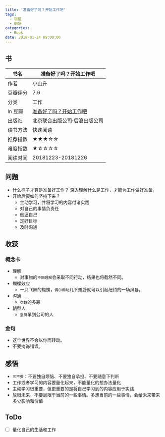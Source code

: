 ```yaml
---
title: '准备好了吗？开始工作吧'
tags:
  - 银屋
  - 职场
categories:
  - Book
date: 2019-01-24 09:00:00
---
```

## 书

| 书名 | 准备好了吗？开始工作吧 |
| --- | --- |
| 作者 | 小山升 |
| 豆瓣评分 | 7.6 |
| 分类 | 工作 |
| In 豆瓣 | [准备好了吗？开始工作吧](https://book.douban.com/subject/26589583/) |
| 出版社 | 北京联合出版公司·后浪出版公司 |
| 读书方法 | 快速阅读 |
| 推荐指数 | ★★★☆☆ |
| 难度指数 | ★☆☆☆☆ |
| 阅读时间 | 20181223-20181226 |

<!--more-->

## 问题

- 什么样子才算是准备好工作？
深入理解什么是工作，才能为工作做好准备。
- 开始后要如何坚持下来？
    - 主动学习，并将学习的内容付诸实践
    - 对自己的事情负责任
    - 倒逼自己
    - 定好目标
    - 及时沟通

## 收获

### 概念卡

- 理解
    - 对事物的`不同理解`会采取不同行动，结果也将截然不同。
- 蝴蝶效应
    - 一只飞舞的蝴蝶，`偶尔煽动`几下翅膀就可以引起纽约的一场风暴。
- 沟通
    - `次数`的多寡
- 朝型人
    - `坚持`早到公司的人
   

### 金句

- 这个世界不会以你而转动。
- 不要掩饰错误。

## 感悟

- `三不要`：不要独自烦恼、不要独自承担、不要随意下判断
- 工作或者学习的内容要量化起来，不能量化的想办法量化
- 主动学习很重要，但更重要的是将自己学习到的内容应用于实践
- 放眼未来，不要局限于当前的一些事情。多想当前的一些事情，会给未来带来多少影响和价值

## ToDo

- [ ] 量化自己的生活和工作
